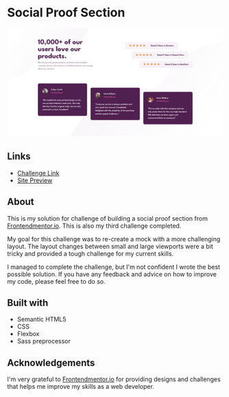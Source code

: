 # Social Proof Section
![](./images/solution-screenshot.png)

## Links
- [Challenge Link](https://www.frontendmentor.io/challenges/social-proof-section-6e0qTv_bA)
- [Site Preview](https://robinjmm-social-proof-section.netlify.app/)

## About
This is my solution for challenge of building a social proof section from [Frontendmentor.io](https://frontendmentor.io). This is also my third challenge completed.

My goal for this challenge was to re-create a mock with a more challenging layout. The layout changes between small and large viewports were a bit tricky and provided a tough challenge for my current skills. 

I managed to complete the challenge, but I'm not confident I wrote the best possible solution. If you have any feedback and advice on how to improve my code, please feel free to do so.

## Built with
- Semantic HTML5
- CSS
- Flexbox
- Sass preprocessor

## Acknowledgements
I'm very grateful to [Frontendmentor.io](https://frontendmentor.io) for providing designs and challenges that helps me improve my skills as a web developer.
